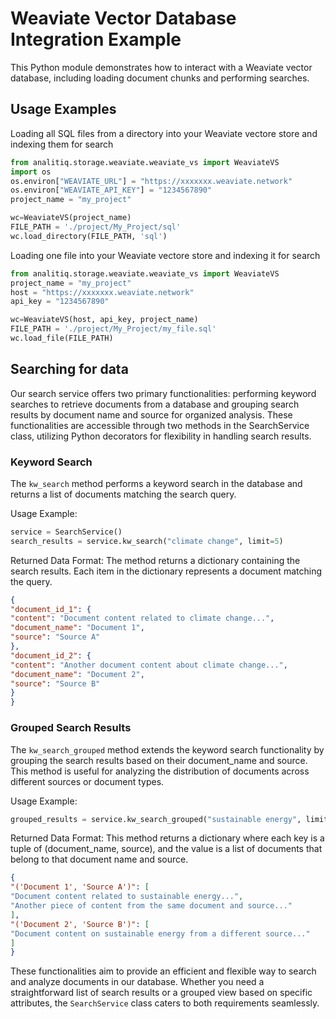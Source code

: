 # Weaviate Vector Database Integration Example

This Python module demonstrates how to interact with a Weaviate vector database, including loading document chunks and performing searches.

## Usage Examples

Loading all SQL files from a directory into your Weaviate vectore store and indexing them for search

```python
from analitiq.storage.weaviate.weaviate_vs import WeaviateVS
import os
os.environ["WEAVIATE_URL"] = "https://xxxxxxx.weaviate.network"
os.environ["WEAVIATE_API_KEY"] = "1234567890"
project_name = "my_project"

wc=WeaviateVS(project_name)
FILE_PATH = './project/My_Project/sql'
wc.load_directory(FILE_PATH, 'sql')
```

Loading one file into your Weaviate vectore store and indexing it for search

```python
from analitiq.storage.weaviate.weaviate_vs import WeaviateVS
project_name = "my_project"
host = "https://xxxxxxx.weaviate.network"
api_key = "1234567890"

wc=WeaviateVS(host, api_key, project_name)
FILE_PATH = './project/My_Project/my_file.sql'
wc.load_file(FILE_PATH)
```

## Searching for data
Our search service offers two primary functionalities: performing keyword searches to retrieve documents from a database and grouping search results by document name and source for organized analysis. These functionalities are accessible through two methods in the SearchService class, utilizing Python decorators for flexibility in handling search results.

### Keyword Search
The `kw_search` method performs a keyword search in the database and returns a list of documents matching the search query.

Usage Example:
```python
service = SearchService()
search_results = service.kw_search("climate change", limit=5)
```
Returned Data Format:
The method returns a dictionary containing the search results. Each item in the dictionary represents a document matching the query.

```json
{
"document_id_1": {
"content": "Document content related to climate change...",
"document_name": "Document 1",
"source": "Source A"
},
"document_id_2": {
"content": "Another document content about climate change...",
"document_name": "Document 2",
"source": "Source B"
}
}
```
### Grouped Search Results
The `kw_search_grouped` method extends the keyword search functionality by grouping the search results based on their document_name and source. This method is useful for analyzing the distribution of documents across different sources or document types.

Usage Example:
```python
grouped_results = service.kw_search_grouped("sustainable energy", limit=5)
```
Returned Data Format:
This method returns a dictionary where each key is a tuple of (document_name, source), and the value is a list of documents that belong to that document name and source.

```json
{
"('Document 1', 'Source A')": [
"Document content related to sustainable energy...",
"Another piece of content from the same document and source..."
],
"('Document 2', 'Source B')": [
"Document content on sustainable energy from a different source..."
]
}
```
These functionalities aim to provide an efficient and flexible way to search and analyze documents in our database. Whether you need a straightforward list of search results or a grouped view based on specific attributes, the `SearchService` class caters to both requirements seamlessly.



